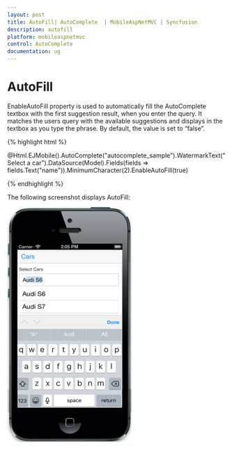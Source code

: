 ```yaml
---
layout: post
title: AutoFill| AutoComplete  | MobileAspNetMVC | Syncfusion
description: autofill
platform: mobileaspnetmvc
control: AutoComplete 
documentation: ug
---
```


# AutoFill

EnableAutoFill property is used to automatically fill the AutoComplete textbox with the first suggestion result, when you enter the query. It matches the users query with the available suggestions and displays in the textbox as you type the phrase. By default, the value is set to “false”.


{% highlight html %}


 @Html.EJMobile().AutoComplete("autocomplete_sample").WatermarkText("Select a car").DataSource(Model).Fields(fields => fields.Text("name")).MinimumCharacter(2).EnableAutoFill(true)
 
{% endhighlight %}


The following screenshot displays AutoFill:

![](AutoFill_images/AutoFill_img1.png)



